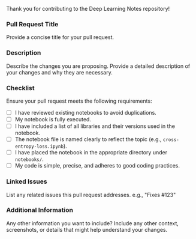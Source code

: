 Thank you for contributing to the Deep Learning Notes repository!

### Pull Request Title
Provide a concise title for your pull request.

### Description
Describe the changes you are proposing.
Provide a detailed description of your changes and why they are necessary.

### Checklist
Ensure your pull request meets the following requirements:
- [ ] I have reviewed existing notebooks to avoid duplications.
- [ ] My notebook is fully executed.
- [ ] I have included a list of all libraries and their versions used in the notebook.
- [ ] The notebook file is named clearly to reflect the topic (e.g., `cross-entropy-loss.ipynb`).
- [ ] I have placed the notebook in the appropriate directory under `notebooks/`.
- [ ] My code is simple, precise, and adheres to good coding practices.

### Linked Issues
List any related issues this pull request addresses.
e.g., "Fixes #123"

### Additional Information
Any other information you want to include?
Include any other context, screenshots, or details that might help understand your changes.

